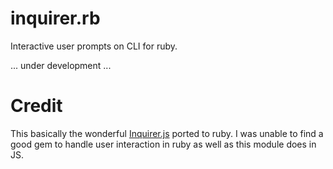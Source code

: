 # inquirer.rb

Interactive user prompts on CLI for ruby.

... under development ...

# Credit

This basically the wonderful [Inquirer.js](https://github.com/SBoudrias/Inquirer.js) ported to ruby. I was unable to find a good gem to handle user interaction in ruby as well as this module does in JS.

